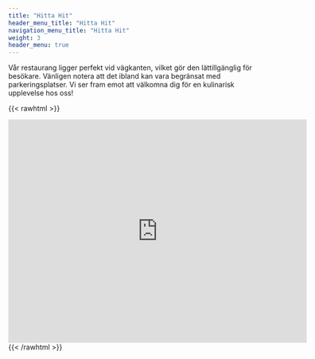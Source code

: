 ```yaml
---
title: "Hitta Hit"
header_menu_title: "Hitta Hit"
navigation_menu_title: "Hitta Hit"
weight: 3
header_menu: true
---
```


Vår restaurang ligger perfekt vid vägkanten, vilket gör den lättillgänglig för besökare. Vänligen notera att det ibland kan vara begränsat med parkeringsplatser. Vi ser fram emot att välkomna dig för en kulinarisk upplevelse hos oss!

{{< rawhtml >}}
<iframe
  src="https://www.google.com/maps/embed?pb=!1m14!1m8!1m3!1d2122.8246471999687!2d11.9872535!3d57.8552209!3m2!1i1024!2i768!4f13.1!3m3!1m2!1s0x464561d0b42c7695%3A0xb5c4e66dd5bdd7b7!2sR%C3%B6dbo%20Grill!5e0!3m2!1ssv!2sse!4v1720293884507!5m2!1ssv!2sse"
  width="600"
  height="450"
  style="border:0;"
  allowfullscreen=""
  loading="lazy"
  referrerpolicy="no-referrer-when-downgrade">
</iframe>
{{< /rawhtml >}}
